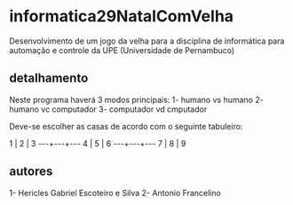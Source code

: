 # informatica29NatalComVelha

Desenvolvimento de um jogo da velha para a disciplina de informática para automação e controle da UPE (Universidade de Pernambuco)

## detalhamento

Neste programa haverá 3 modos principais: 
1- humano vs humano
2- humano vc computador
3- computador vd cmputador

Deve-se escolher as casas de acordo com o seguinte tabuleiro:

  1 | 2 | 3
 ---+---+---
  4 | 5 | 6
 ---+---+---
  7 | 8 | 9

## autores

1- Hericles Gabriel Escoteiro e Silva
2- Antonio Francelino
